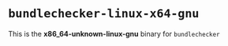 # `bundlechecker-linux-x64-gnu`

This is the **x86_64-unknown-linux-gnu** binary for `bundlechecker`
